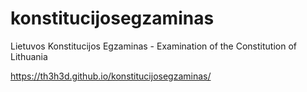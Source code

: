 # konstitucijosegzaminas
Lietuvos Konstitucijos Egzaminas - Examination of the Constitution of Lithuania

https://th3h3d.github.io/konstitucijosegzaminas/
